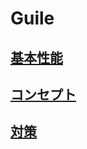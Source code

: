 # Guile

## [基本性能](http://localhost:4567/guile_basic)

## [コンセプト](http://localhost:4567/guile_consepts)

## [対策](http://localhost:4567/guile_storategy)